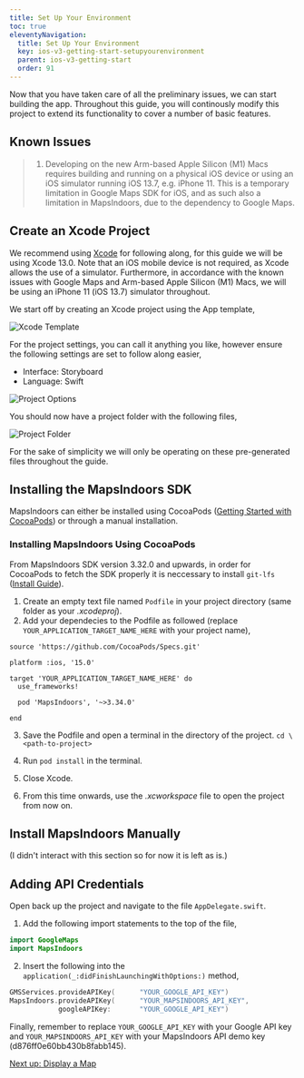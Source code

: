 ```yaml
---
title: Set Up Your Environment
toc: true
eleventyNavigation:
  title: Set Up Your Environment
  key: ios-v3-getting-start-setupyourenvironment
  parent: ios-v3-getting-start
  order: 91
---
```


Now that you have taken care of all the preliminary issues, we can start building the app. Throughout this guide, you will continously modify this project to extend its functionality to cover a number of basic features.

## Known Issues
> 1. Developing on the new Arm-based Apple Silicon (M1) Macs requires building and running on a physical iOS device or using an iOS simulator running iOS 13.7, e.g. iPhone 11. This is a temporary limitation in Google Maps SDK for iOS, and as such also a limitation in MapsIndoors, due to the dependency to Google Maps.

## Create an Xcode Project
We recommend using [Xcode](https://developer.apple.com/xcode/) for following along, for this guide we will be using Xcode 13.0. Note that an iOS mobile device is not required, as Xcode allows the use of a simulator. Furthermore, in accordance with the known issues with Google Maps and Arm-based Apple Silicon (M1) Macs, we will be using an iPhone 11 (iOS 13.7) simulator throughout. 

We start off by creating an Xcode project using the App template,

![Xcode Template](/assets/ios/getting-started/xcode_template.png)


For the project settings, you can call it anything you like, however ensure the following settings are set to follow along easier,
* Interface: Storyboard
* Language: Swift

![Project Options](/assets/ios/getting-started/project_options.png)

You should now have a project folder with the following files, 

![Project Folder](/assets/ios/getting-started/project_folder.png)

For the sake of simplicity we will only be operating on these pre-generated files throughout the guide.


## Installing the MapsIndoors SDK
MapsIndoors can either be installed using CocoaPods ([Getting Started with CocoaPods](https://guides.cocoapods.org/using/getting-started.html)) or through a manual installation.

### Installing MapsIndoors Using CocoaPods
From MapsIndoors SDK version 3.32.0 and upwards, in order for CocoaPods to fetch the SDK properly it is neccessary to install `git-lfs` ([Install Guide](https://git-lfs.github.com/)).

1. Create an empty text file named `Podfile` in your project directory (same folder as your *.xcodeproj*).
2. Add your dependecies to the Podfile as followed (replace `YOUR_APPLICATION_TARGET_NAME_HERE` with your project name),
```text
source 'https://github.com/CocoaPods/Specs.git'

platform :ios, '15.0'

target 'YOUR_APPLICATION_TARGET_NAME_HERE' do
  use_frameworks!

  pod 'MapsIndoors', '~>3.34.0'

end
```

3. Save the Podfile and open a terminal in the directory of the project.
`cd \<path-to-project>`

4. Run `pod install` in the terminal.

5. Close Xcode.

6. From this time onwards, use the *.xcworkspace* file to open the project from now on.

## Install MapsIndoors Manually
(I didn't interact with this section so for now it is left as is.)

## Adding API Credentials
Open back up the project and navigate to the file `AppDelegate.swift`.

1. Add the following import statements to the top of the file,  

```swift
import GoogleMaps  
import MapsIndoors
````

2. Insert the following into the `application(_:didFinishLaunchingWithOptions:)` method,

```swift
GMSServices.provideAPIKey(      "YOUR_GOOGLE_API_KEY")  
MapsIndoors.provideAPIKey(      "YOUR_MAPSINDOORS_API_KEY",  
            googleAPIKey:       "YOUR_GOOGLE_API_KEY")
````

Finally, remember to replace `YOUR_GOOGLE_API_KEY` with your Google API key and `YOUR_MAPSINDOORS_API_KEY` with your MapsIndoors API demo key (d876ff0e60bb430b8fabb145).

<p class="next-article"><a class="mi-button mi-button--outline" href="{{ site.url }}/ios/v3/getting-started/display-a-map/">Next up: Display a Map</a></p>
